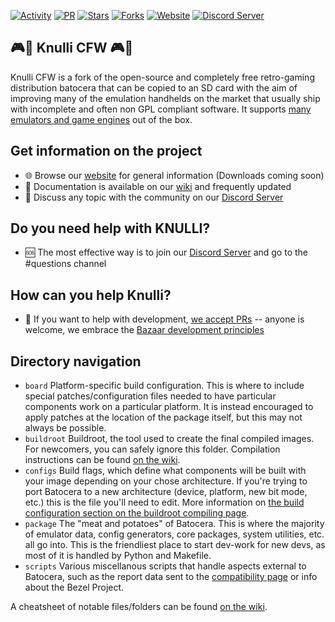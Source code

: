 [![Activity](https://img.shields.io/github/commit-activity/m/knulli-cfw/distribution)](https://github.com/knulli-cfw/distribution)
[![PR](https://img.shields.io/github/issues-pr-closed/knulli-cfw/distribution)](https://github.com/knulli-cfw/distribution)
[![Stars](https://img.shields.io/github/stars/knulli-cfw?style=social)](https://github.com/knulli-cfw/distribution)
[![Forks](https://img.shields.io/github/forks/knulli-cfw/distribution?style=social)](https://github.com/knulli-cfw/distribution)
[![Website](https://img.shields.io/website?down_color=red&down_message=down&up_color=green&up_message=up&url=https%3A%2F%2Fwww.knulli.org)](https://knulli.org)
[![Discord Server](https://img.shields.io/discord/357518249883205632.svg)](https://discord.gg/HXPS3DAeeB)

## :video_game::penguin: Knulli CFW :video_game::penguin:
Knulli CFW is a fork of the open-source and completely free retro-gaming distribution batocera that can be copied to an SD card with the aim of improving many of the emulation handhelds on the market that usually ship with incomplete and often non GPL compliant software. It supports [many emulators and game engines](https://www.batocera.org/compatibility.php) out of the box. 

## Get information on the project

 - :globe_with_meridians: Browse our [website](https://knulli.org) for general information (Downloads coming soon)
 - :memo: Documentation is available on our [wiki](https://knulli.org) and frequently updated
 - :speech_balloon: Discuss any topic with the community on our [Discord Server](https://discord.gg/ndyUKA5)

## Do you need help with KNULLI?

 - :sos: The most effective way is to join our [Discord Server](https://discord.gg/HXPS3DAeeB) and go to the \#questions channel

## How can you help Knulli?

 - :wrench: If you want to help with development, [we accept PRs](https://makeapullrequest.com/) -- anyone is welcome, we embrace the [Bazaar development principles](https://en.wikipedia.org/wiki/The_Cathedral_and_the_Bazaar)

## Directory navigation

 - `board` Platform-specific build configuration. This is where to include special patches/configuration files needed to have particular components work on a particular platform. It is instead encouraged to apply patches at the location of the package itself, but this may not always be possible.
 - `buildroot` Buildroot, the tool used to create the final compiled images. For newcomers, you can safely ignore this folder. Compilation instructions can be found [on the wiki](https://wiki.batocera.org/compile_batocera.linux).
 - `configs` Build flags, which define what components will be built with your image depending on your chose architecture. If you're trying to port Batocera to a new architecture (device, platform, new bit mode, etc.) this is the file you'll need to edit. More information on [the build configuration section on the buildroot compiling page](https://wiki.batocera.org/batocera.linux_buildroot_modifications#define_your_configuration).
 - `package` The "meat and potatoes" of Batocera. This is where the majority of emulator data, config generators, core packages, system utilities, etc. all go into. This is the friendliest place to start dev-work for new devs, as most of it is handled by Python and Makefile.
 - `scripts` Various miscellanous scripts that handle aspects external to Batocera, such as the report data sent to the [compatibility page](https://batocera.org/compatibility.php) or info about the Bezel Project.

A cheatsheet of notable files/folders can be found [on the wiki](https://wiki.batocera.org/notable_files).
